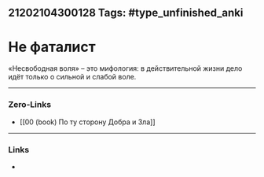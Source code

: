21202104300128
Tags: #type_unfinished_anki
---
# Не фаталист

«Несвободная воля» – это мифология: в действительной жизни дело идёт только о сильной и слабой воле.

---
### Zero-Links
- [[00 (book) По ту сторону Добра и Зла]]
---
### Links
-